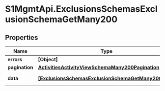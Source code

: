 # S1MgmtApi.ExclusionsSchemasExclusionSchemaGetMany200

## Properties
Name | Type | Description | Notes
------------ | ------------- | ------------- | -------------
**errors** | **[Object]** | Errors | [optional] 
**pagination** | [**ActivitiesActivityViewSchemaMany200Pagination**](ActivitiesActivityViewSchemaMany200Pagination.md) |  | 
**data** | [**[ExclusionsSchemasExclusionSchemaGetMany200Data]**](ExclusionsSchemasExclusionSchemaGetMany200Data.md) | Response data | [optional] 


